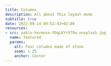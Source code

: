 ```yaml
---
title: Columns
description: All about this layout mode
subtitle: true
date: 2022-09-14 09:52:43+02:00
resources:
- src: pablo-hermoso-FDgLKYrhT9w-unsplash.jpg
  name: featured
  params:
    alt: Four columns made of stone
    zoom: 1.25
    anchor: Center
---
```

